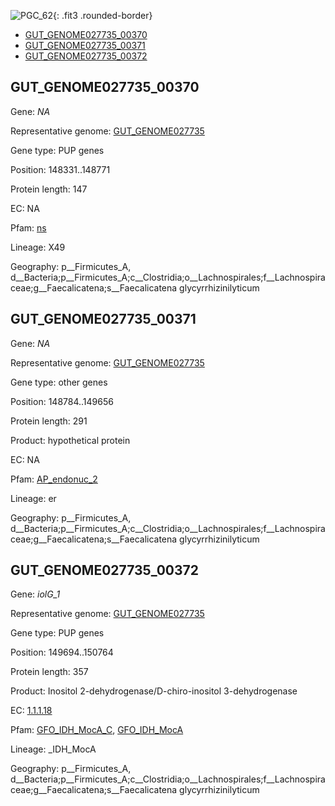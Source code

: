 ![PGC_62](../static/images/Clusters_figure/PGC_62.jpg){: .fit3 .rounded-border}

<ul id="myTab" class="nav nav-tabs">
  <li class="active">
        <a href="#tab1" data-toggle="tab">GUT_GENOME027735_00370</a>
  </li>
<li><a href="#tab2" data-toggle="tab">GUT_GENOME027735_00371</a></li>
<li><a href="#tab3" data-toggle="tab">GUT_GENOME027735_00372</a></li>
</ul>

<div id="myTabContent" class="tab-content">
  <div class="tab-pane fade in active" id="tab1">

<h2 id="GUT_GENOME027735_00370">GUT_GENOME027735_00370</h2>
<p>Gene: <em>NA</em>
<p>Representative genome: <a href="Asia">GUT_GENOME027735</a></p>
<p>Gene type: PUP genes</p>
<p>Position: 148331..148771</p>
<p>Protein length: 147</p>
<p>EC: NA</p>
<p>Pfam: <a href="http://pfam.xfam.org/family/ns">ns</a></p>

<p>Lineage: X49</p>
<p>Geography: p__Firmicutes_A, d__Bacteria;p__Firmicutes_A;c__Clostridia;o__Lachnospirales;f__Lachnospiraceae;g__Faecalicatena;s__Faecalicatena glycyrrhizinilyticum</p>
  </div>

  <div class="tab-pane fade" id="tab2">

<h2 id="GUT_GENOME027735_00371">GUT_GENOME027735_00371</h2>
<p>Gene: <em>NA</em></p>
<p>Representative genome: <a href="Asia">GUT_GENOME027735</a></p>
<p>Gene type: other genes</p>
<p>Position: 148784..149656</p>
<p>Protein length: 291</p>
<p>Product: hypothetical protein</p>
<p>EC: NA</p>
<p>Pfam: <a href="http://pfam.xfam.org/family/AP_endonuc_2">AP_endonuc_2</a></p>

<p>Lineage: er</p>
<p>Geography: p__Firmicutes_A, d__Bacteria;p__Firmicutes_A;c__Clostridia;o__Lachnospirales;f__Lachnospiraceae;g__Faecalicatena;s__Faecalicatena glycyrrhizinilyticum</p>

  </div>
  <div class="tab-pane fade" id="tab3">

<h2 id="GUT_GENOME027735_00372">GUT_GENOME027735_00372</h2>
<p>Gene: <em>iolG_1</em></p>
<p>Representative genome: <a href="Asia">GUT_GENOME027735</a></p>
<p>Gene type: PUP genes</p>
<p>Position: 149694..150764</p>
<p>Protein length: 357</p>
<p>Product: Inositol 2-dehydrogenase/D-chiro-inositol 3-dehydrogenase</p>
<p>EC: <a href="https://www.brenda-enzymes.org/enzyme.php?ecno=1.1.1.18">1.1.1.18</a></p>
<p>Pfam: <a href="http://pfam.xfam.org/family/GFO_IDH_MocA_C">GFO_IDH_MocA_C</a>, <a href="http://pfam.xfam.org/family/GFO_IDH_MocA">GFO_IDH_MocA</a></p>
<p>Lineage: _IDH_MocA</p>
<p>Geography: p__Firmicutes_A, d__Bacteria;p__Firmicutes_A;c__Clostridia;o__Lachnospirales;f__Lachnospiraceae;g__Faecalicatena;s__Faecalicatena glycyrrhizinilyticum</p>

  </div>
</div>

